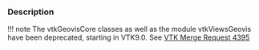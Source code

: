### Description

!!! note
    The vtkGeovisCore classes as well as the module vtkViewsGeovis have been deprecated, starting in VTK9.0.
    See [VTK Merge Request 4395](https://gitlab.kitware.com/vtk/vtk/merge_requests/4395)
